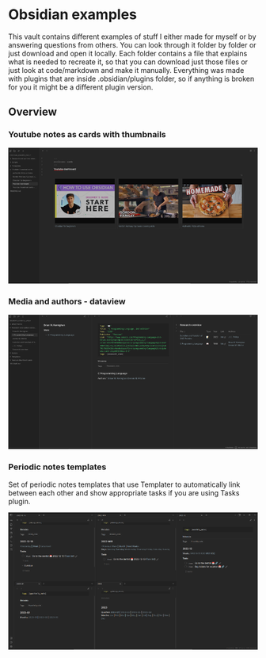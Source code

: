 # Obsidian examples
This vault contains different examples of stuff I either made for myself or by answering questions from others. You can look through it folder by folder or just download and open it locally.
Each folder contains a file that explains what is needed to recreate it, so that you can download just those files or just look at code/markdown and make it manually.
Everything was made with plugins that are inside .obsidian/plugins folder, so if anything is broken for you it might be a different plugin version.

## Overview
### Youtube notes as cards with thumbnails

![](attachments/youtube_thumbnails_cards.png)

### Media and authors - dataview

![](attachments/media_and_authors.png)

### Periodic notes templates
Set of periodic notes templates that use Templater to automatically link between each other and show appropriate tasks if you are using Tasks plugin.

![](attachments/periodic_notes.png)
